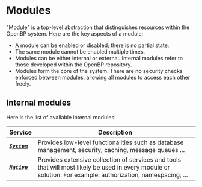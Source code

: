 # Modules

"Module" is a top-level abstraction that distinguishes resources within the OpenBP system. Here are the key aspects of a module:

- A module can be enabled or disabled; there is no partial state.
- The same module cannot be enabled multiple times.
- Modules can be either internal or external. Internal modules refer to those developed within the OpenBP repository.
- Modules form the core of the system. There are no security checks enforced between modules, allowing all modules to access each other freely.

## Internal modules
Here is the list of available internal modules:

| Service                                   | Description                                                                                                                                                 |
| ----------------------------------------- | ----------------------------------------------------------------------------------------------------------------------------------------------------------- |
| ***[`System`](./system/overview.md)***    | Provides low-level functionalities such as database management, security, caching, message queues ...                                                       |
| ***[`Native`](./native/overview.en.md)*** | Provides extensive collection of services and tools that will most likely be used in every module or solution. For example: authorization, namespacing, ... |
